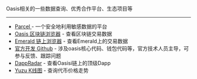 Oasis相关的一些数据查询、优秀合作平台、生态项目等

------

- [Parcel ](https://auth.oasislabs.com/) - 一个安全地利用敏感数据的平台
- [Oasis 区块链浏览器](https://www.oasisscan.com/) - 查看区块链交易数据
- [Emerald 链上浏览器](https://explorer.emerald.oasis.dev/) - 查看Emerald上的交易数据
- [官方开发 Github](https://github.com/oasisprotocol) - 涉及oasis核心代码、钱包代码等，官方技术人员主导，可参与反馈、跟踪问题
- [DappRadar](https://dappradar.com/rankings/protocol/oasis) - 查看Oasisi链上的顶级Dapp
- [Yuzu K线图](https://dexscreener.com/oasisemerald/0x941494a56164ea04d79f9867dddb0dd754a625cc) - 查询代币价格走势
